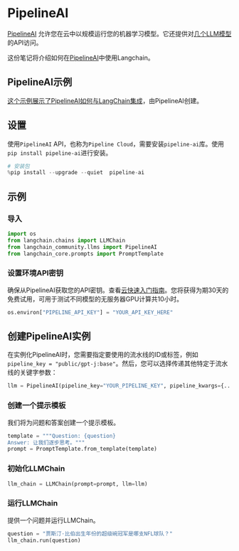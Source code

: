 # PipelineAI

[PipelineAI](https://pipeline.ai) 允许您在云中以规模运行您的机器学习模型。它还提供对[几个LLM模型](https://pipeline.ai)的API访问。

这份笔记将介绍如何在[PipelineAI](https://docs.pipeline.ai/docs)中使用Langchain。

## PipelineAI示例

[这个示例展示了PipelineAI如何与LangChain集成](https://docs.pipeline.ai/docs/langchain)，由PipelineAI创建。

## 设置

使用`PipelineAI` API，也称为`Pipeline Cloud`，需要安装`pipeline-ai`库。使用`pip install pipeline-ai`进行安装。

```python
# 安装包
%pip install --upgrade --quiet  pipeline-ai
```

## 示例

### 导入

```python
import os
from langchain.chains import LLMChain
from langchain_community.llms import PipelineAI
from langchain_core.prompts import PromptTemplate
```

### 设置环境API密钥

确保从PipelineAI获取您的API密钥。查看[云快速入门指南](https://docs.pipeline.ai/docs/cloud-quickstart)。您将获得为期30天的免费试用，可用于测试不同模型的无服务器GPU计算共10小时。

```python
os.environ["PIPELINE_API_KEY"] = "YOUR_API_KEY_HERE"
```

## 创建PipelineAI实例

在实例化PipelineAI时，您需要指定要使用的流水线的ID或标签，例如`pipeline_key = "public/gpt-j:base"`。然后，您可以选择传递其他特定于流水线的关键字参数：

```python
llm = PipelineAI(pipeline_key="YOUR_PIPELINE_KEY", pipeline_kwargs={...})
```

### 创建一个提示模板

我们将为问题和答案创建一个提示模板。

```python
template = """Question: {question}
Answer: 让我们逐步思考。"""
prompt = PromptTemplate.from_template(template)
```

### 初始化LLMChain

```python
llm_chain = LLMChain(prompt=prompt, llm=llm)
```

### 运行LLMChain

提供一个问题并运行LLMChain。

```python
question = "贾斯汀·比伯出生年份的超级碗冠军是哪支NFL球队？"
llm_chain.run(question)
```